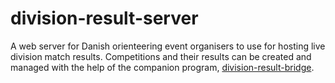 # division-result-server

A web server for Danish orienteering event organisers to use for hosting live division match results. Competitions and their results can be created and managed with the help of the companion program, [division-result-bridge](https://github.com/Thomilist/division-result-bridge/). 